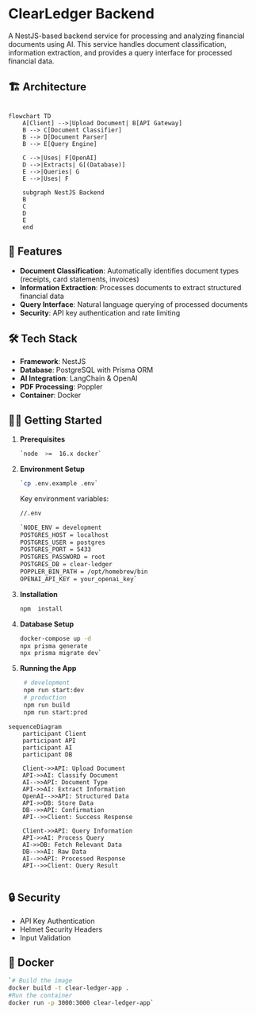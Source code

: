 # ClearLedger Backend

A NestJS-based backend service for processing and analyzing financial documents using AI. This service handles document classification, information extraction, and provides a query interface for processed financial data.

## 🏗️ Architecture

```mermaid

flowchart TD
    A[Client] -->|Upload Document| B[API Gateway]
    B --> C[Document Classifier]
    B --> D[Document Parser]
    B --> E[Query Engine]
    
    C -->|Uses| F[OpenAI]
    D -->|Extracts| G[(Database)]
    E -->|Queries| G
    E -->|Uses| F
    
    subgraph NestJS Backend
    B
    C
    D
    E
    end
```

## 🚀 Features

-   **Document Classification**: Automatically identifies document types (receipts, card statements, invoices)
-   **Information Extraction**: Processes documents to extract structured financial data
-   **Query Interface**: Natural language querying of processed documents
-   **Security**: API key authentication and rate limiting


## 🛠️ Tech Stack

-   **Framework**: NestJS
-   **Database**: PostgreSQL with Prisma ORM
-   **AI Integration**: LangChain & OpenAI
-   **PDF Processing**: Poppler
-   **Container**: Docker

## 🏃‍♂️ Getting Started

1.  **Prerequisites**
    
    ```bash
    `node  >=  16.x docker`
    ```


    
2.  **Environment Setup**
    
    ```bash    
    `cp .env.example .env`
    ```
    Key environment variables:
    
    

    ```bash
    //.env
    
    `NODE_ENV = development 
    POSTGRES_HOST = localhost 
    POSTGRES_USER = postgres 
    POSTGRES_PORT = 5433 
    POSTGRES_PASSWORD = root 
    POSTGRES_DB = clear-ledger 
    POPPLER_BIN_PATH = /opt/homebrew/bin 
    OPENAI_API_KEY = your_openai_key`
    ```
3.  **Installation**
    
	```bash
	npm  install
	```
    
4.  **Database Setup**
    
	   ```bash
    docker-compose up -d 
    npx prisma generate 
    npx prisma migrate dev`
	```
    
5.  **Running the App**
    
	   ```bash    
	    # development 
	    npm run start:dev   
	    # production 
	    npm run build 
	    npm run start:prod
	```

```mermaid
sequenceDiagram
    participant Client
    participant API
    participant AI
    participant DB

    Client->>API: Upload Document
    API->>AI: Classify Document
    AI-->>API: Document Type
    API->>AI: Extract Information
    OpenAI-->>API: Structured Data
    API->>DB: Store Data
    DB-->>API: Confirmation
    API-->>Client: Success Response

    Client->>API: Query Information
    API->>AI: Process Query
    AI->>DB: Fetch Relevant Data
    DB-->>AI: Raw Data
    AI-->>API: Processed Response
    API-->>Client: Query Result
    
```

## 🔒 Security

-   API Key Authentication
-   Helmet Security Headers
-   Input Validation


## 🐳 Docker

```bash
`# Build the image 
docker build -t clear-ledger-app .   
#Run the container 
docker run -p 3000:3000 clear-ledger-app`
```

